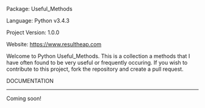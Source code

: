 Package: Useful_Methods

Language: Python v3.4.3

Project Version: 1.0.0

Website: https://www.resultheap.com


Welcome to Python Useful_Methods. This is a collection a methods that I have often found to be very useful or frequently occuring. If you wish to contribute to this project, fork the repository and create a pull request.

DOCUMENTATION

-----------------------------------------------------------------------------------------------------------------------------------


Coming soon!
